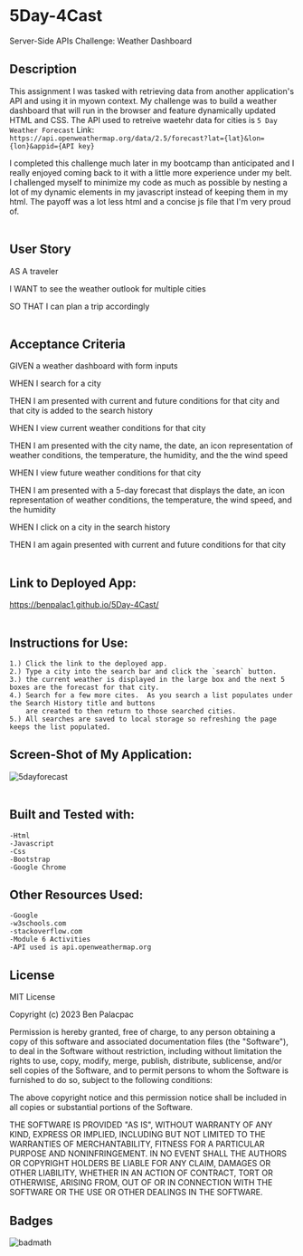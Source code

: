 # 5Day-4Cast
Server-Side APIs Challenge: Weather Dashboard

## Description

This assignment I was tasked with retrieving data from another application's API and using it in myown context.
My challenge was to build a weather dashboard that will run in the browser and feature dynamically updated HTML and CSS.
The API used to retreive waetehr data for cities is `5 Day Weather Forecast` 
Link: `https://api.openweathermap.org/data/2.5/forecast?lat={lat}&lon={lon}&appid={API key}`

I completed this challenge much later in my bootcamp than anticipated and I really enjoyed coming back to it with a little 
more experience under my belt.  I challenged myself to minimize my code as much as possible by nesting a lot of my dynamic elements 
in my javascript instead of keeping them in my html.  The payoff was a lot less html and a concise js file that I'm very proud of.
<br>
<br>

## User Story

AS A traveler

I WANT to see the weather outlook for multiple cities

SO THAT I can plan a trip accordingly
<br>
<br>

## Acceptance Criteria

GIVEN a weather dashboard with form inputs

WHEN I search for a city

THEN I am presented with current and future conditions for that city and that city is added to the search history

WHEN I view current weather conditions for that city

THEN I am presented with the city name, the date, an icon representation of weather conditions, the temperature, the humidity, and the the wind speed

WHEN I view future weather conditions for that city

THEN I am presented with a 5-day forecast that displays the date, an icon representation of weather conditions, the temperature, the wind speed, and the humidity

WHEN I click on a city in the search history

THEN I am again presented with current and future conditions for that city
<br>
<br>

## Link to Deployed App:

https://benpalac1.github.io/5Day-4Cast/
<br>
<br>

## Instructions for Use:
    1.) Click the link to the deployed app.
    2.) Type a city into the search bar and click the `search` button.
    3.) the current weather is displayed in the large box and the next 5 boxes are the forecast for that city.
    4.) Search for a few more cites.  As you search a list populates under the Search History title and buttons
        are created to then return to those searched cities.
    5.) All searches are saved to local storage so refreshing the page keeps the list populated.

## Screen-Shot of My Application:

![5dayforecast](https://github.com/BenPalac1/5Day-4Cast/assets/139652929/d07e6b52-78e9-4265-b540-7e77e3bb24b0)
<br>
<br>

## Built and Tested with:
    -Html
    -Javascript
    -Css
    -Bootstrap
    -Google Chrome

## Other Resources Used:
    -Google
    -w3schools.com
    -stackoverflow.com
    -Module 6 Activities
    -API used is api.openweathermap.org

## License

MIT License

Copyright (c) 2023 Ben Palacpac

Permission is hereby granted, free of charge, to any person obtaining a copy
of this software and associated documentation files (the "Software"), to deal
in the Software without restriction, including without limitation the rights
to use, copy, modify, merge, publish, distribute, sublicense, and/or sell
copies of the Software, and to permit persons to whom the Software is
furnished to do so, subject to the following conditions:

The above copyright notice and this permission notice shall be included in all
copies or substantial portions of the Software.

THE SOFTWARE IS PROVIDED "AS IS", WITHOUT WARRANTY OF ANY KIND, EXPRESS OR
IMPLIED, INCLUDING BUT NOT LIMITED TO THE WARRANTIES OF MERCHANTABILITY,
FITNESS FOR A PARTICULAR PURPOSE AND NONINFRINGEMENT. IN NO EVENT SHALL THE
AUTHORS OR COPYRIGHT HOLDERS BE LIABLE FOR ANY CLAIM, DAMAGES OR OTHER
LIABILITY, WHETHER IN AN ACTION OF CONTRACT, TORT OR OTHERWISE, ARISING FROM,
OUT OF OR IN CONNECTION WITH THE SOFTWARE OR THE USE OR OTHER DEALINGS IN THE
SOFTWARE.

## Badges

![badmath](https://img.shields.io/github/languages/top/lernantino/badmath)
